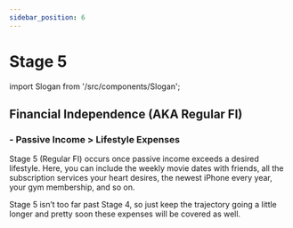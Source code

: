 ```yaml
---
sidebar_position: 6
---
```


# Stage 5

import Slogan from '/src/components/Slogan';

## Financial Independence (AKA Regular FI)

### - Passive Income > Lifestyle Expenses 

Stage 5 (Regular FI) occurs once passive income exceeds a desired lifestyle. Here, you can include the weekly movie dates with friends, all the subscription services your heart desires, the newest iPhone every year, your gym membership, and so on.

Stage 5 isn’t too far past Stage 4, so just keep the trajectory going a little longer and pretty soon these expenses will be covered as well.

<Slogan/>